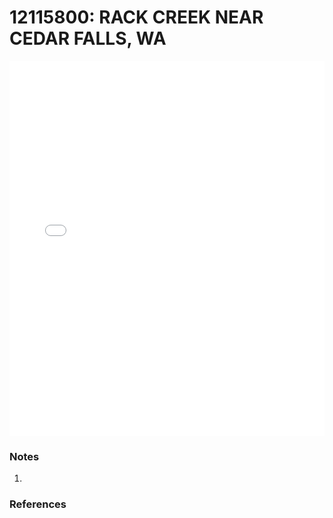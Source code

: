 # 12115800: RACK CREEK NEAR CEDAR FALLS, WA

<iframe src="/_static/stations/12115800_fdc.html" width="100%" height="600" frameborder="0"></iframe>

### Notes
1. 

### References


